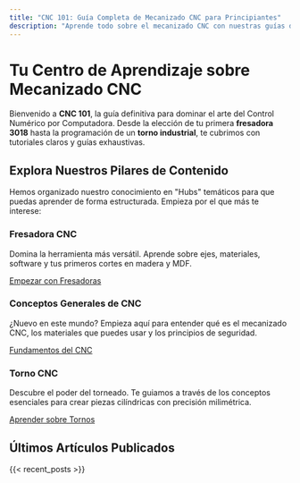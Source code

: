 ```yaml
---
title: "CNC 101: Guía Completa de Mecanizado CNC para Principiantes"
description: "Aprende todo sobre el mecanizado CNC con nuestras guías detalladas sobre Fresadoras, Tornos y Software. Tutoriales paso a paso para makers y profesionales."
---
```


# Tu Centro de Aprendizaje sobre Mecanizado CNC

Bienvenido a **CNC 101**, la guía definitiva para dominar el arte del Control Numérico por Computadora. Desde la elección de tu primera **fresadora 3018** hasta la programación de un **torno industrial**, te cubrimos con tutoriales claros y guías exhaustivas.



## Explora Nuestros Pilares de Contenido

Hemos organizado nuestro conocimiento en "Hubs" temáticos para que puedas aprender de forma estructurada. Empieza por el que más te interese:

<div class="hub-container">
<div class="hub-card">
<h3>Fresadora CNC</h3>
<p>Domina la herramienta más versátil. Aprende sobre ejes, materiales, software y tus primeros cortes en madera y MDF.</p>
<a href="/posts/guia-completa-de-la-fresadora-cnc-para-novatos/" class="hub-button">Empezar con Fresadoras</a>
</div>

<div class="hub-card">
<h3>Conceptos Generales de CNC</h3>
<p>¿Nuevo en este mundo? Empieza aquí para entender qué es el mecanizado CNC, los materiales que puedes usar y los principios de seguridad.</p>
<a href="/posts/que-es-el-mecanizado-cnc-para-principiantes/" class="hub-button">Fundamentos del CNC</a>
</div>

<div class="hub-card">
<h3>Torno CNC</h3>
<p>Descubre el poder del torneado. Te guiamos a través de los conceptos esenciales para crear piezas cilíndricas con precisión milimétrica.</p>
<a href="/posts/guia-esencial-del-torno-cnc-para-principiantes/" class="hub-button">Aprender sobre Tornos</a>
</div>
</div>



## Últimos Artículos Publicados

{{< recent_posts >}}
